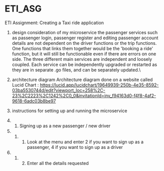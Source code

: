 # ETI_ASG
ETI Assignment: Creating a Taxi ride application
1. design consideration of my microservice
the passenger services such as passenger login, passenger register and editing passenger account details are not dependent on the driver functions or the trip functions. One functions that links them together would be the 'booking a ride' function, but it will still be functionable even if there are errors on one side. The three different main services are independent and loosely coupled. 
Each service can be independently upgraded or restarted as they are in separate .go files, and can be separately updated.\

2. architecture diagram
Architecture diagram done on a website called Lucid Chart : https://lucid.app/lucidchart/19649939-250b-4e35-8592-03ba5530744d/edit?viewport_loc=258%2C-23%2C2223%2C1242%2C0_0&invitationId=inv_f94163d0-f4f8-4af2-9618-6adc03b8be97

3. instructions for setting up and running the microservice
3. 1. Signing up as a new passenger / new driver 
3. 1. 1. Look at the menu and enter 2 if you want to sign up as a passenger, 4 if you want to sign up as a driver
3. 1. 2. Enter all the details requested 
